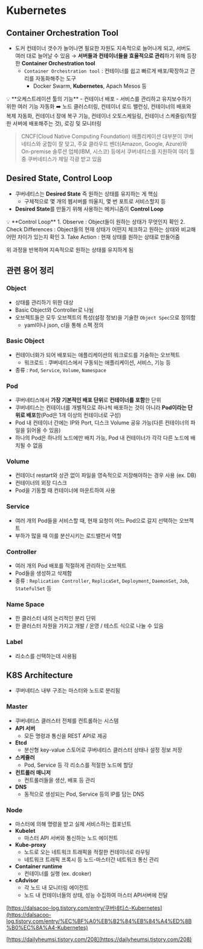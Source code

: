 # Kubernetes

## Container Orchestration Tool

- 도커 컨테이너 갯수가 늘어나면 필요한 자원도 지속적으로 늘어나게 되고, 서버도 여러 대로 늘어날 수 있음 → **서버들과 컨테이너들을 효율적으로 관리**하기 위해 등장한 **Container Orchestration tool**
    - `Container Orchestration tool` : 컨테이너를 쉽고 빠르게 배포/확장하고 관리를 자동화해주는 도구
        - Docker Swarm, **Kubernetes**, Apach Mesos 등

<aside>
💡 **오케스트레이션 툴의 기능**
- 컨테이너 배포
- 서비스를 관리하고 유지보수하기 위한 여러 기능 자동화
➡️ 노드 클러스터링, 컨테이너 로드 밸런싱, 컨테이너의 배포와 복제 자동화, 컨테이너 장애 복구 기능, 컨테이너 오토스케일링, 컨테이너 스케줄링(적절한 서버에 배포해주는 것), 로깅 및 모니터링

</aside>

> CNCF(Cloud Native Computing Foundation) 애플리케이션 대부분이 쿠버네티스와 궁합이 잘 맞고, 주요 클라우드 벤더(Amazon, Google, Azure)와 On-premise 솔루션 업체(IBM, 시스코) 등에서 쿠버네티스를 지원하여 여러 툴 중 쿠버네티스가 제일 각광 받고 있음
>

## Desired State, Control Loop

- 쿠버네티스는 **Desired State** 즉 원하는 상태를 유지하는 게 핵심
    - 구체적으로 몇 개의 웹서버를 띄울지, 몇 번 포트로 서비스할지 등
- **Desired State**를 만들기 위해 사용하는 메커니즘이 **Control Loop**

<aside>
💡 **Control Loop**
1. Observe : Object들이 원하는 상태가 무엇인지 확인
2. Check Differences : Object들의 현재 상태가 어떤지 체크하고 원하는 상태와 비교해 어떤 차이가 있는지 확인
3. Take Action : 현재 상태를 원하는 상태로 만들어줌

위 과정을 반복하며 지속적으로 원하는 상태를 유지하게 됨

</aside>

## 관련 용어 정리

### Object

- 상태를 관리하기 위한 대상
- Basic Object와 Controller로 나뉨
- 오브젝트들은 모두 오브젝트의 특성(설정 정보)을 기술한 `Object Spec`으로 정의함
    - yaml이나 json, cl을 통해 스펙 정의

### Basic Object

- 컨테이너화가 되어 배포되는 애플리케이션의 워크로드를 기술하는 오브젝트
    - 워크로드 : 쿠버네티스에서 구동되는 애플리케이션, 서비스, 기능 등
- 종류 : `Pod`, `Service`, `Volume`, `Namespace`

### Pod

- 쿠버네티스에서 **가장 기본적인 배포 단위**로 **컨테이너를 포함**한 단위
- 쿠버네티스는 컨테이너를 개별적으로 하나씩 배포하는 것이 아니라 **Pod이라는 단위로 배포**함(Pod은 1개 이상의 컨테이너로 구성)
- Pod 내 컨테이너 간에는 IP와 Port, 디스크 Volume 공유 가능(다른 컨테이너의 파일을 읽어올 수 있음)
- 하나의 Pod은 하나의 노드에만 배치 가능, Pod 내 컨테이너가 각각 다른 노드에 배치될 수 없음

### Volume

- 컨테이너 restart와 상관 없이 파일을 영속적으로 저장해야하는 경우 사용 (ex. DB)
- 컨테이너의 외장 디스크
- Pod을 기동할 때 컨테이너에 마운트하여 사용

### Service

- 여러 개의 Pod들을 서비스할 때, 현재 요청이 어느 Pod으로 갈지 선택하는 오브젝트
- 부하가 많을 때 이를 분산시키는 로드밸런서 역할

### Controller

- 여러 개의 Pod 배포를 적절하게 관리하는 오브젝트
- Pod들을 생성하고 삭제함
- 종류 : `Replication Controller`, `ReplicaSet`, `Deployment`, `DaemonSet`, `Job`, `StatefulSet` 등

### Name Space

- 한 클러스터 내의 논리적인 분리 단위
- 한 클러스터 자원을 가지고 개발 / 운영 / 테스트 식으로 나눌 수 있음

### Label

- 리소스를 선택하는데 사용됨

## K8S Architecture

- 쿠버네티스 내부 구조는 마스터와 노드로 분리됨

### Master

- 쿠버네티스 클러스터 전체를 컨트롤하는 시스템
- **API 서버**
    - 모든 명령과 통신을 REST API로 제공
- **Etcd**
    - 분산형 key-value 스토어로 쿠버네티스 클러스터 상태나 설정 정보 저장
- **스케쥴러**
    - Pod, Service 등 각 리소스를 적절한 노드에 할당
- **컨트롤러 매니저**
    - 컨트롤러들을 생산, 배포 등 관리
- **DNS**
    - 동적으로 생성되는 Pod, Service 등의 IP를 담는 DNS


### Node

- 마스터에 의해 명령을 받고 실제 서비스하는 컴포넌트
- **Kubelet**
    - 마스터 API 서버와 통신하는 노드 에이전트
- **Kube-proxy**
    - 노드로 오는 네트워크 트래픽을 적절한 컨테이너로 라우팅
    - 네트워크 트래픽 프록시 등 노드-마스터간 네트워크 통신 관리
- **Container runtime**
    - 컨테이너를 실행 (ex. dcoker)
- **cAdvisor**
    - 각 노드 내 모니터링 에이전트
    - 노드 내 컨테이너들의 상태, 성능 수집하여 마스터 API서버에 전달

[https://dalsacoo-log.tistory.com/entry/쿠버네티스-Kubernetes](https://dalsacoo-log.tistory.com/entry/%EC%BF%A0%EB%B2%84%EB%84%A4%ED%8B%B0%EC%8A%A4-Kubernetes)

[https://dailyheumsi.tistory.com/208](https://dailyheumsi.tistory.com/208)